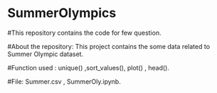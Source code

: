# SummerOlympics

#This repository contains the code for few question. 

#About the repository: This project contains the some data related to Summer Olympic dataset.

#Function used : unique() ,sort_values(), plot() , head().

#File: Summer.csv , SummerOly.ipynb.

